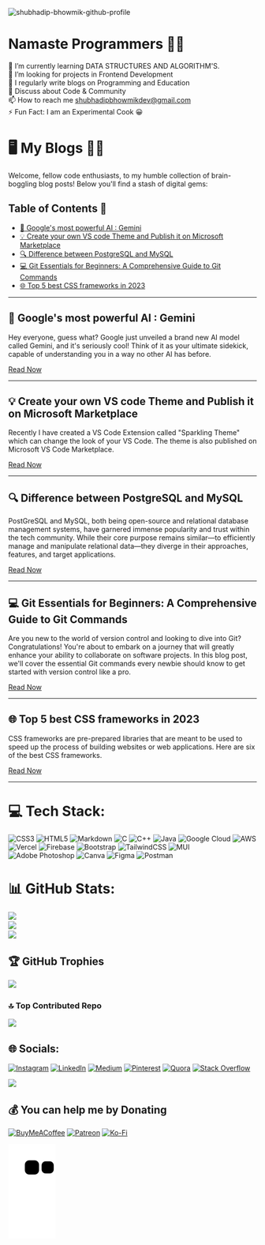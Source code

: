 ![shubhadip-bhowmik-github-profile](https://github.com/subhadipbhowmik/subhadipbhowmik/assets/57017965/814e8cff-ddf5-4ce0-86f5-f74454e78a79)

# Namaste Programmers 👨‍💻
🌱 I’m currently learning DATA STRUCTURES AND ALGORITHM'S.<br>👯 I’m looking for projects in Frontend Development<br>📝 I regularly write blogs on Programming and Education<br>💬 Discuss about Code & Community<br>📫 How to reach me shubhadipbhowmikdev@gmail.com<br>⚡ Fun Fact: I am an Experimental Cook 😀

# 🖥️ My Blogs 👨‍💻

Welcome, fellow code enthusiasts, to my humble collection of brain-boggling blog posts! Below you'll find a stash of digital gems:

## Table of Contents 📜

- [🚀 Google's most powerful AI : Gemini](#article-1)
- [💡 Create your own VS code Theme and Publish it on Microsoft Marketplace](#article-2)
- [🔍 Difference between PostgreSQL and MySQL](#article-3)
- [💻 Git Essentials for Beginners: A Comprehensive Guide to Git Commands](#article-4)
- [🌐 Top 5 best CSS frameworks in 2023](#article-5)

---

## 🚀 Google's most powerful AI : Gemini <a name="article-1"></a>

Hey everyone, guess what? Google just unveiled a brand new AI model called Gemini, and it's seriously cool! Think of it as your ultimate sidekick, capable of understanding you in a way no other AI has before.

[Read Now](https://dev.to/shubhadip_bhowmik/googles-most-powerful-ai-gemini-1lpp)

---


## 💡 Create your own VS code Theme and Publish it on Microsoft Marketplace <a name="article-2"></a>

Recently I have created a VS Code Extension called "Sparkling Theme" which can change the look of your VS Code. The theme is also published on Microsoft VS Code Marketplace.

[Read Now](https://dev.to/shubhadip_bhowmik/create-your-own-vs-code-theme-and-publish-it-on-microsoft-marketplace-2505)

---


## 🔍 Difference between PostgreSQL and MySQL <a name="article-3"></a>

PostGreSQL and MySQL, both being open-source and relational database management systems, have garnered immense popularity and trust within the tech community. While their core purpose remains similar—to efficiently manage and manipulate relational data—they diverge in their approaches, features, and target applications.

[Read Now](https://dev.to/shubhadip_bhowmik/difference-between-postgresql-and-mysql-4jp3)

---


## 💻 Git Essentials for Beginners: A Comprehensive Guide to Git Commands <a name="article-4"></a>

Are you new to the world of version control and looking to dive into Git? Congratulations! You're about to embark on a journey that will greatly enhance your ability to collaborate on software projects. In this blog post, we'll cover the essential Git commands every newbie should know to get started with version control like a pro.

[Read Now](https://shubhadip.hashnode.dev/all-git-commands-for-every-beginners)

---


## 🌐 Top 5 best CSS frameworks in 2023 <a name="article-5"></a>

CSS frameworks are pre-prepared libraries that are meant to be used to speed up the process of building websites or web applications. Here are six of the best CSS frameworks.

[Read Now](https://dev.to/shubhadip_bhowmik/top-6-best-css-frameworks-in-2023-2eff)

---


# 💻 Tech Stack:
![CSS3](https://img.shields.io/badge/css3-%231572B6.svg?style=for-the-badge&logo=css3&logoColor=white) ![HTML5](https://img.shields.io/badge/html5-%23E34F26.svg?style=for-the-badge&logo=html5&logoColor=white) ![Markdown](https://img.shields.io/badge/markdown-%23000000.svg?style=for-the-badge&logo=markdown&logoColor=white) ![C](https://img.shields.io/badge/c-%2300599C.svg?style=for-the-badge&logo=c&logoColor=white) ![C++](https://img.shields.io/badge/c++-%2300599C.svg?style=for-the-badge&logo=c%2B%2B&logoColor=white) ![Java](https://img.shields.io/badge/java-%23ED8B00.svg?style=for-the-badge&logo=java&logoColor=white) ![Google Cloud](https://img.shields.io/badge/Google%20Cloud-%234285F4.svg?style=for-the-badge&logo=google-cloud&logoColor=white) ![AWS](https://img.shields.io/badge/AWS-%23FF9900.svg?style=for-the-badge&logo=amazon-aws&logoColor=white) ![Vercel](https://img.shields.io/badge/vercel-%23000000.svg?style=for-the-badge&logo=vercel&logoColor=white) ![Firebase](https://img.shields.io/badge/firebase-%23039BE5.svg?style=for-the-badge&logo=firebase) ![Bootstrap](https://img.shields.io/badge/bootstrap-%23563D7C.svg?style=for-the-badge&logo=bootstrap&logoColor=white) ![TailwindCSS](https://img.shields.io/badge/tailwindcss-%2338B2AC.svg?style=for-the-badge&logo=tailwind-css&logoColor=white) ![MUI](https://img.shields.io/badge/MUI-%230081CB.svg?style=for-the-badge&logo=material-ui&logoColor=white) ![Adobe Photoshop](https://img.shields.io/badge/adobephotoshop-%2331A8FF.svg?style=for-the-badge&logo=adobephotoshop&logoColor=white) ![Canva](https://img.shields.io/badge/Canva-%2300C4CC.svg?style=for-the-badge&logo=Canva&logoColor=white) 	![Figma](https://img.shields.io/badge/figma-%23F24E1E.svg?style=for-the-badge&logo=figma&logoColor=white) ![Postman](https://img.shields.io/badge/Postman-FF6C37?style=for-the-badge&logo=postman&logoColor=white)

# 📊 GitHub Stats:
![](https://github-readme-stats.vercel.app/api?username=subhadipbhowmik&theme=highcontrast&hide_border=false&include_all_commits=true&count_private=true)<br/>
![](https://github-readme-streak-stats.herokuapp.com/?user=subhadipbhowmik&theme=highcontrast&hide_border=false)<br/>
![](https://github-readme-stats.vercel.app/api/top-langs/?username=subhadipbhowmik&theme=highcontrast&hide_border=false&include_all_commits=true&count_private=true&layout=compact)

## 🏆 GitHub Trophies
![](https://github-profile-trophy.vercel.app/?username=subhadipbhowmik&theme=discord&no-frame=false&no-bg=false&margin-w=4)


### 🔝 Top Contributed Repo
![](https://github-contributor-stats.vercel.app/api?username=subhadipbhowmik&limit=5&theme=dark&combine_all_yearly_contributions=true)

## 🌐 Socials:
[![Instagram](https://img.shields.io/badge/Instagram-%23E4405F.svg?logo=Instagram&logoColor=white)](https://instagram.com/shubhadipbhowmik) [![LinkedIn](https://img.shields.io/badge/LinkedIn-%230077B5.svg?logo=linkedin&logoColor=white)](https://linkedin.com/in/shubhadip-bhowmik) [![Medium](https://img.shields.io/badge/Medium-12100E?logo=medium&logoColor=white)](https://medium.com/@shubhadipbhowmik) [![Pinterest](https://img.shields.io/badge/Pinterest-%23E60023.svg?logo=Pinterest&logoColor=white)](https://pinterest.com/shubhadip_bhaumik) [![Quora](https://img.shields.io/badge/Quora-%23B92B27.svg?logo=Quora&logoColor=white)](https://quora.com/profile/SHUBHADIP-BHOWMIK-6) [![Stack Overflow](https://img.shields.io/badge/-Stackoverflow-FE7A16?logo=stack-overflow&logoColor=white)](https://stackoverflow.com/users/20064469) 

[![](https://visitcount.itsvg.in/api?id=subhadipbhowmik&icon=8&color=6)](https://visitcount.itsvg.in)

  ## 💰 You can help me by Donating
  [![BuyMeACoffee](https://img.shields.io/badge/Buy%20Me%20a%20Coffee-ffdd00?style=for-the-badge&logo=buy-me-a-coffee&logoColor=black)](https://buymeacoffee.com/shubhadip_bhaumik) [![Patreon](https://img.shields.io/badge/Patreon-F96854?style=for-the-badge&logo=patreon&logoColor=white)](https://patreon.com/shubhadip_bhowmik) [![Ko-Fi](https://img.shields.io/badge/Ko--fi-F16061?style=for-the-badge&logo=ko-fi&logoColor=white)](https://ko-fi.com/shubhadipbhowmik) 

![shubhadip](https://github.com/subhadipbhowmik/subhadipbhowmik/blob/output/github-contribution-grid-snake.svg)
  
